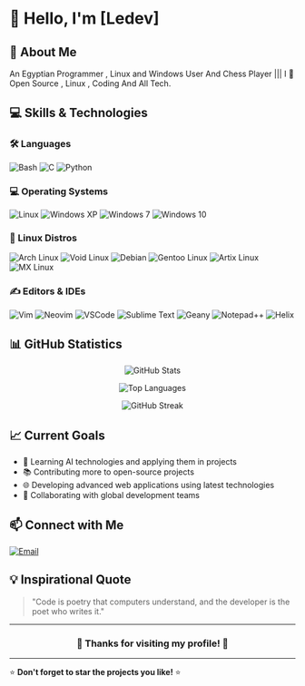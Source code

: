 # 👋 Hello, I'm [Ledev]

## 🚀 About Me
An Egyptian Programmer , Linux and Windows User And Chess Player |||
I 💝 Open Source , Linux , Coding And All Tech.

## 💻 Skills & Technologies

### 🛠️ Languages
![Bash](https://img.shields.io/badge/Bash-4EAA25?style=for-the-badge&logo=gnu-bash&logoColor=white)
![C](https://img.shields.io/badge/C-00599C?style=for-the-badge&logo=c&logoColor=white)
![Python](https://img.shields.io/badge/Python-3776AB?style=for-the-badge&logo=python&logoColor=white)

### 💻 Operating Systems
![Linux](https://img.shields.io/badge/Linux-FCC624?style=for-the-badge&logo=linux&logoColor=black)
![Windows XP](https://img.shields.io/badge/Windows%20XP-003399?style=for-the-badge&logo=windowsxp&logoColor=white)
![Windows 7](https://img.shields.io/badge/Windows%207-00ADEF?style=for-the-badge&logo=windows&logoColor=white)
![Windows 10](https://img.shields.io/badge/Windows%2010-0078D6?style=for-the-badge&logo=windows&logoColor=white)

### 🐧 Linux Distros
![Arch Linux](https://img.shields.io/badge/Arch%20Linux-1793D1?style=for-the-badge&logo=arch-linux&logoColor=white)
![Void Linux](https://img.shields.io/badge/Void%20Linux-478061?style=for-the-badge&logo=void-linux&logoColor=white)
![Debian](https://img.shields.io/badge/Debian-A81D33?style=for-the-badge&logo=debian&logoColor=white)
![Gentoo Linux](https://img.shields.io/badge/Gentoo%20Linux-54487A?style=for-the-badge&logo=gentoo&logoColor=white)
![Artix Linux](https://img.shields.io/badge/Artix%20Linux-10A0CC?style=for-the-badge&logo=artix-linux&logoColor=white)
![MX Linux](https://img.shields.io/badge/MX%20Linux-000000?style=for-the-badge&logo=mx-linux&logoColor=white)

### ✍️ Editors & IDEs
![Vim](https://img.shields.io/badge/Vim-019733?style=for-the-badge&logo=vim&logoColor=white)
![Neovim](https://img.shields.io/badge/Neovim-57A143?style=for-the-badge&logo=neovim&logoColor=white)
![VSCode](https://img.shields.io/badge/VSCode-007ACC?style=for-the-badge&logo=visual-studio-code&logoColor=white)
![Sublime Text](https://img.shields.io/badge/Sublime%20Text-FF9800?style=for-the-badge&logo=sublime-text&logoColor=white)
![Geany](https://img.shields.io/badge/Geany-62B3B3?style=for-the-badge&logo=geany&logoColor=white)
![Notepad++](https://img.shields.io/badge/Notepad++-90E59A?style=for-the-badge&logo=notepad%2B%2B&logoColor=black)
![Helix](https://img.shields.io/badge/Helix-FF6F61?style=for-the-badge&logo=helix&logoColor=white)

## 📊 GitHub Statistics

<div align="center">
  
![GitHub Stats](https://github-readme-stats.vercel.app/api?username=yourusername&show_icons=true&theme=radical&hide_border=true)

![Top Languages](https://github-readme-stats.vercel.app/api/top-langs/?username=yourusername&layout=compact&theme=radical&hide_border=true)

![GitHub Streak](https://github-readme-streak-stats.herokuapp.com/?user=yourusername&theme=radical&hide_border=true)

</div>

## 📈 Current Goals

- 🎯 Learning AI technologies and applying them in projects
- 📚 Contributing more to open-source projects
- 🌐 Developing advanced web applications using latest technologies
- 🤝 Collaborating with global development teams

## 📫 Connect with Me

[![Email](https://img.shields.io/badge/Email-D14836?style=for-the-badge&logo=gmail&logoColor=white)](mailto:seifamr.dev@example.com)

## 💡 Inspirational Quote

> "Code is poetry that computers understand, and the developer is the poet who writes it."

---

<div align="center">
  
### 🌟 Thanks for visiting my profile! 🌟

</div>

---

⭐️ **Don't forget to star the projects you like!** ⭐️
